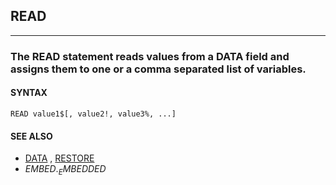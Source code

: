 ## READ
---

### The READ statement reads values from a DATA field and assigns them to one or a comma separated list of variables.

#### SYNTAX

`READ value1$[, value2!, value3%, ...]`

#### SEE ALSO
* [DATA](./DATA.md) , [RESTORE](./RESTORE.md)
* $EMBED . _EMBEDDED$
